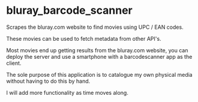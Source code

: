 # bluray_barcode_scanner
Scrapes the bluray.com website to find movies using UPC / EAN codes.

These movies can be used to fetch metadata from other API's.

Most movies end up getting results from the bluray.com website, you can deploy the server and use a smartphone with a barcodescanner app as the client.

The sole purpose of this application is to catalogue my own physical media without having to do this by hand.

I will add more functionality as time moves along.
